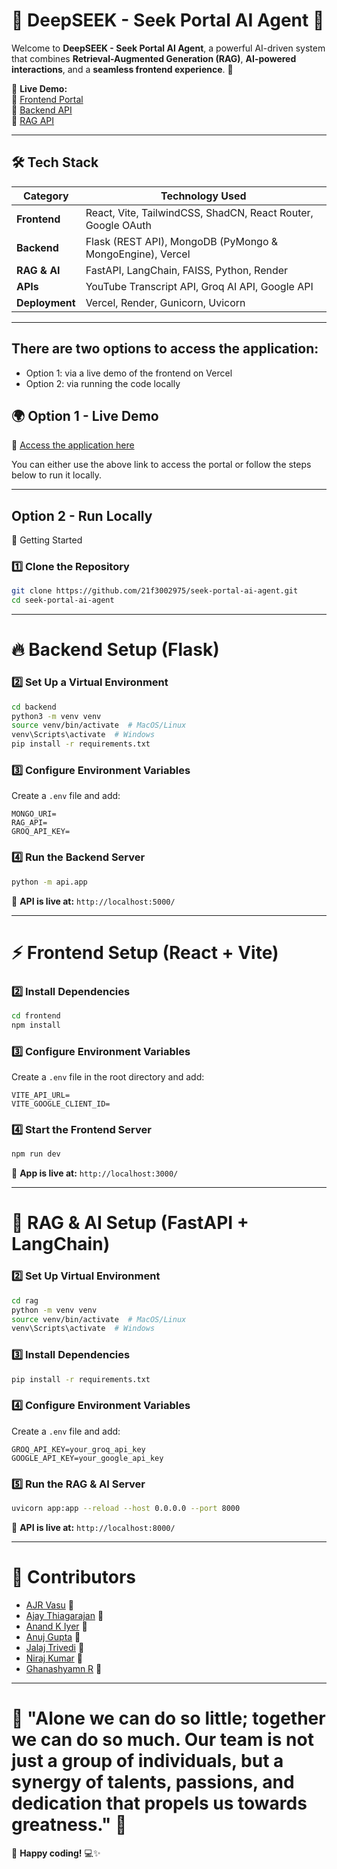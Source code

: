 # 🌟 DeepSEEK - Seek Portal AI Agent 🌟  

Welcome to **DeepSEEK - Seek Portal AI Agent**, a powerful AI-driven system that combines **Retrieval-Augmented Generation (RAG)**, **AI-powered interactions**, and a **seamless frontend experience**. 🚀  

📌 **Live Demo:**  
🔗 [Frontend Portal](https://deepseek.anujg.me/)  
🔗 [Backend API](https://api.deepseek.anujg.me)  
🔗 [RAG API](https://rag.deepseek.anujg.me)  

---

## 🛠️ Tech Stack  

| **Category** | **Technology Used** |
|-------------|------------------|
| **Frontend** | React, Vite, TailwindCSS, ShadCN, React Router, Google OAuth |
| **Backend** | Flask (REST API), MongoDB (PyMongo & MongoEngine), Vercel |
| **RAG & AI** | FastAPI, LangChain, FAISS, Python, Render |
| **APIs** | YouTube Transcript API, Groq AI API, Google API |
| **Deployment** | Vercel, Render, Gunicorn, Uvicorn |

---

## There are two options to access the application:

- Option 1: via a live demo of the frontend on Vercel  
- Option 2: via running the code locally   
     
## 🌍 Option 1 - Live Demo  
🔗 [Access the application here](https://deepseek.anujg.me/)  

You can either use the above link to access the portal or follow the steps below to run it locally.

---

## Option 2 - Run Locally

🚀 Getting Started  

###  1️⃣ Clone the Repository  

```sh
git clone https://github.com/21f3002975/seek-portal-ai-agent.git
cd seek-portal-ai-agent
```

---

# 🔥 Backend Setup (Flask)  

### 2️⃣ Set Up a Virtual Environment  

```sh
cd backend
python3 -m venv venv
source venv/bin/activate  # MacOS/Linux
venv\Scripts\activate  # Windows
pip install -r requirements.txt
```

### 3️⃣ Configure Environment Variables  

Create a `.env` file and add:  

```env
MONGO_URI=
RAG_API=
GROQ_API_KEY=
```

### 4️⃣ Run the Backend Server  

```sh
python -m api.app
```

📌 **API is live at:** `http://localhost:5000/`

---

# ⚡ Frontend Setup (React + Vite)  

### 2️⃣ Install Dependencies  

```sh
cd frontend
npm install
```

### 3️⃣ Configure Environment Variables  

Create a `.env` file in the root directory and add:  

```env
VITE_API_URL=
VITE_GOOGLE_CLIENT_ID=
```

### 4️⃣ Start the Frontend Server  

```sh
npm run dev
```

📌 **App is live at:** `http://localhost:3000/`

---

# 🤖 RAG & AI Setup (FastAPI + LangChain)  

### 2️⃣ Set Up Virtual Environment  

```sh
cd rag
python -m venv venv
source venv/bin/activate  # MacOS/Linux
venv\Scripts\activate  # Windows
```

### 3️⃣ Install Dependencies  

```sh
pip install -r requirements.txt
```

### 4️⃣ Configure Environment Variables  

Create a `.env` file and add:  

```env
GROQ_API_KEY=your_groq_api_key
GOOGLE_API_KEY=your_google_api_key
```

### 5️⃣ Run the RAG & AI Server  

```sh
uvicorn app:app --reload --host 0.0.0.0 --port 8000
```

📌 **API is live at:** `http://localhost:8000/`

---

# 👥 Contributors  

  - [AJR Vasu](https://github.com/21f3002975) 🚀  
  - [Ajay Thiagarajan](https://github.com/AjayIITM-Projects) 🚀  
  - [Anand K Iyer](https://github.com/21f1001185) 🚀  
  - [Anuj Gupta](https://github.com/anujgupta95) 🚀  
  - [Jalaj Trivedi](https://github.com/jt232003) 🚀  
  - [Niraj Kumar](https://github.com/nirajkumar1002) 🚀  
  - [Ghanashyamn R](https://github.com/ghanashyam-r) 🚀  

---

# 🌟 **"Alone we can do so little; together we can do so much. Our team is not just a group of individuals, but a synergy of talents, passions, and dedication that propels us towards greatness."** 🌟

🚀 **Happy coding!** 💻✨
